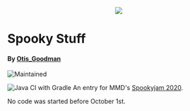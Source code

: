 <p align="center"> 
<img src="https://i.imgur.com/WgDcMyX.gif">
</p>

# Spooky Stuff

#### By [Otis_Goodman](https://github.com/OtisGoodman/)

![Maintained](https://img.shields.io/badge/Maintained%3A-Indev-purple?style=flat-square&logo=github)

![Java CI with Gradle](https://github.com/OtisGoodman/Spooky-Stuff/workflows/Java%20CI%20with%20Gradle/badge.svg?branch=main&event=push)
An entry for MMD's [Spookyjam 2020](https://github.com/MinecraftModDevelopment/MMD-Site/blob/6d4c0dcdd3b94b186c7ee8075fdae56697b5680f/docs/events/spooky_jam_2020.md). 

No code was started before October 1st.

